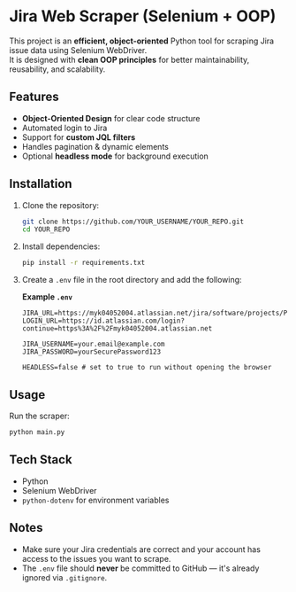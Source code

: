 # Jira Web Scraper (Selenium + OOP)

This project is an **efficient, object-oriented** Python tool for scraping Jira issue data using Selenium WebDriver.  
It is designed with **clean OOP principles** for better maintainability, reusability, and scalability.

## Features
- **Object-Oriented Design** for clear code structure
- Automated login to Jira
- Support for **custom JQL filters**
- Handles pagination & dynamic elements
- Optional **headless mode** for background execution

## Installation

1. Clone the repository:
   ```bash
   git clone https://github.com/YOUR_USERNAME/YOUR_REPO.git
   cd YOUR_REPO
   ```

2. Install dependencies:
   ```bash
   pip install -r requirements.txt
   ```

3. Create a `.env` file in the root directory and add the following:

   **Example `.env`**
   ```env
   JIRA_URL=https://myk04052004.atlassian.net/jira/software/projects/PROJECT_KEY/boards/BOARD_ID
   LOGIN_URL=https://id.atlassian.com/login?continue=https%3A%2F%2Fmyk04052004.atlassian.net

   JIRA_USERNAME=your.email@example.com
   JIRA_PASSWORD=yourSecurePassword123

   HEADLESS=false # set to true to run without opening the browser
   ```

## Usage
Run the scraper:
```bash
python main.py
```

## Tech Stack
- Python
- Selenium WebDriver
- `python-dotenv` for environment variables

## Notes
- Make sure your Jira credentials are correct and your account has access to the issues you want to scrape.
- The `.env` file should **never** be committed to GitHub — it's already ignored via `.gitignore`.

